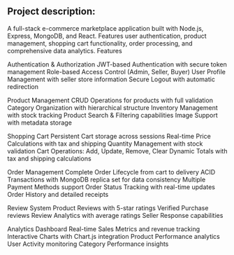 ## Project description:

A full-stack e-commerce marketplace application built with Node.js, Express, MongoDB, and React. Features user authentication, product management, shopping cart functionality, order processing, and comprehensive data analytics.
Features

Authentication & Authorization
JWT-based Authentication with secure token management
Role-based Access Control (Admin, Seller, Buyer)
User Profile Management with seller store information
Secure Logout with automatic redirection

Product Management
CRUD Operations for products with full validation
Category Organization with hierarchical structure
Inventory Management with stock tracking
Product Search & Filtering capabilities
Image Support with metadata storage

Shopping Cart
Persistent Cart storage across sessions
Real-time Price Calculations with tax and shipping
Quantity Management with stock validation
Cart Operations: Add, Update, Remove, Clear
Dynamic Totals with tax and shipping calculations

Order Management
Complete Order Lifecycle from cart to delivery
ACID Transactions with MongoDB replica set for data consistency
Multiple Payment Methods support
Order Status Tracking with real-time updates
Order History and detailed receipts

Review System
Product Reviews with 5-star ratings
Verified Purchase reviews
Review Analytics with average ratings
Seller Response capabilities

Analytics Dashboard
Real-time Sales Metrics and revenue tracking
Interactive Charts with Chart.js integration
Product Performance analytics
User Activity monitoring
Category Performance insights
